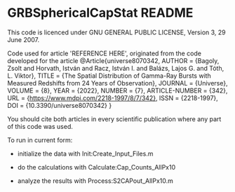 # GRBSphericalCapStat README 

This code is licenced under GNU GENERAL PUBLIC LICENSE, Version 3, 29 June 2007.

Code used for article 'REFERENCE HERE', originated from the code developed for the article
@Article{universe8070342,
AUTHOR = {Bagoly, Zsolt and Horvath, István and Racz, István I. and Balázs, Lajos G. and Tóth, L. Viktor},
TITLE = {The Spatial Distribution of Gamma-Ray Bursts with Measured Redshifts from 24 Years of Observation},
JOURNAL = {Universe},
VOLUME = {8},
YEAR = {2022},
NUMBER = {7},
ARTICLE-NUMBER = {342},
URL = {https://www.mdpi.com/2218-1997/8/7/342},
ISSN = {2218-1997},
DOI = {10.3390/universe8070342}
}

You should cite both articles in every scientific publication where any part of this code was used.

To run in current form:
 
- initialize the data with Init:Create_Input_Files.m

- do the calculations with Calculate:Cap_Counts_AllPx10

- analyze the results with Process:S2CAPout_AllPx10.m




